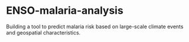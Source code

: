 # ENSO-malaria-analysis
Building a tool to predict malaria risk based on large-scale climate events and geospatial characteristics.
